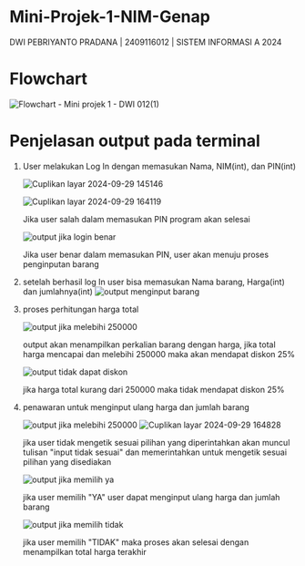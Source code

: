# Mini-Projek-1-NIM-Genap
DWI PEBRIYANTO PRADANA | 2409116012 | SISTEM INFORMASI A 2024

# Flowchart
![Flowchart - Mini projek 1 - DWI 012(1)](https://github.com/user-attachments/assets/688a548c-7072-484e-a4fb-521541a0d4f8)

# Penjelasan output pada terminal
1. User melakukan Log In dengan memasukan Nama, NIM(int), dan PIN(int)
   
   ![Cuplikan layar 2024-09-29 145146](https://github.com/user-attachments/assets/f84b1ea0-fb32-4865-940e-8ed66ee8aec0)

   ![Cuplikan layar 2024-09-29 164119](https://github.com/user-attachments/assets/aff98bf0-58a6-4fe0-97d1-805a630d15f8)

   Jika user salah dalam memasukan PIN program akan selesai
   
   ![output jika login benar](https://github.com/user-attachments/assets/346bc002-6274-4e26-bbd6-13b59bd40ef4)

   Jika user benar dalam memasukan PIN, user akan menuju proses penginputan barang
   
3. setelah berhasil log In user bisa memasukan Nama barang, Harga(int) dan jumlahnya(int)
   ![output menginput barang](https://github.com/user-attachments/assets/4b470f29-c075-410b-be15-acead3c34fee)

4. proses perhitungan harga total
   
   ![output jika melebihi 250000](https://github.com/user-attachments/assets/5c7c6030-1cd3-43b9-9797-386fc4af8957)

   output akan menampilkan perkalian barang dengan harga, jika total harga  mencapai dan melebihi 250000 maka akan mendapat diskon 25%

   ![output tidak dapat diskon](https://github.com/user-attachments/assets/56009874-f670-4e3d-a525-d475de7ab56d)

   jika harga total kurang dari 250000 maka tidak mendapat diskon 25%

5. penawaran untuk menginput ulang harga dan jumlah barang
   
   ![output jika melebihi 250000](https://github.com/user-attachments/assets/8fe3ae12-2bf8-43e3-bd68-9d686a1efa08)
   ![Cuplikan layar 2024-09-29 164828](https://github.com/user-attachments/assets/8e4c2a41-4c28-4569-afb8-4597cc35e4f2)

   jika user tidak mengetik sesuai pilihan yang diperintahkan akan muncul tulisan "input tidak sesuai" dan memerintahkan untuk mengetik sesuai pilihan yang disediakan

   ![output jika memilih ya](https://github.com/user-attachments/assets/9058acc0-3547-4393-b5be-ac346bfe557b)

   jika user memilih "YA" user dapat menginput ulang harga dan jumlah barang

   ![output jika memilih tidak](https://github.com/user-attachments/assets/5017e925-44fa-452d-884f-bc68ae151ed9)

   jika user memilih "TIDAK" maka proses akan selesai dengan menampilkan total harga terakhir

